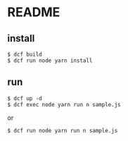 # README

## install

```
$ dcf build
$ dcf run node yarn install
```

## run

```
$ dcf up -d
$ dcf exec node yarn run n sample.js 
```

or 

```
$ dcf run node yarn run n sample.js  
```

